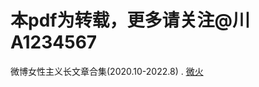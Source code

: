 # 本pdf为转载，更多请关注@川A1234567 

微博女性主义长文章合集(2020.10-2022.8) .
[微火]( https://www.alipan.com/s/rVjuoGwoh1m ) 
